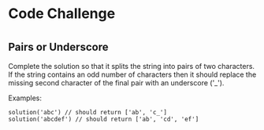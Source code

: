 <h1>Code Challenge<h1>
<h2>Pairs or Underscore</h2>

Complete the solution so that it splits the string into pairs of two characters. If the string contains an odd number of characters then it should replace the missing second character of the final pair with an underscore ('_').

Examples:
```
solution('abc') // should return ['ab', 'c_']
solution('abcdef') // should return ['ab', 'cd', 'ef']
```